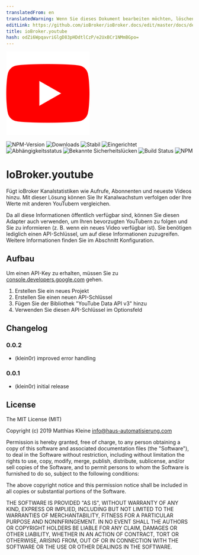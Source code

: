 ```yaml
---
translatedFrom: en
translatedWarning: Wenn Sie dieses Dokument bearbeiten möchten, löschen Sie bitte das Feld "translationsFrom". Andernfalls wird dieses Dokument automatisch erneut übersetzt
editLink: https://github.com/ioBroker/ioBroker.docs/edit/master/docs/de/adapterref/iobroker.youtube/README.md
title: ioBroker.youtube
hash: odZi6WpqavriGlgD83pHDdtlCzP/e2UxBCr1NMmBGpo=
---
```

![Logo](../../../en/adapterref/iobroker.youtube/admin/youtube.png)

![NPM-Version](http://img.shields.io/npm/v/iobroker.youtube.svg)
![Downloads](https://img.shields.io/npm/dm/iobroker.youtube.svg)
![Stabil](http://iobroker.live/badges/youtube-stable.svg)
![Eingerichtet](http://iobroker.live/badges/youtube-installed.svg)
![Abhängigkeitsstatus](https://img.shields.io/david/klein0r/iobroker.youtube.svg)
![Bekannte Sicherheitslücken](https://snyk.io/test/github/klein0r/ioBroker.youtube/badge.svg)
![Build Status](http://img.shields.io/travis/klein0r/ioBroker.youtube.svg)
![NPM](https://nodei.co/npm/iobroker.youtube.png?downloads=true)

# IoBroker.youtube
Fügt ioBroker Kanalstatistiken wie Aufrufe, Abonnenten und neueste Videos hinzu. Mit dieser Lösung können Sie Ihr Kanalwachstum verfolgen oder Ihre Werte mit anderen YouTubern vergleichen.

Da all diese Informationen öffentlich verfügbar sind, können Sie diesen Adapter auch verwenden, um Ihren bevorzugten YouTubern zu folgen und Sie zu informieren (z. B. wenn ein neues Video verfügbar ist). Sie benötigen lediglich einen API-Schlüssel, um auf diese Informationen zuzugreifen. Weitere Informationen finden Sie im Abschnitt Konfiguration.

## Aufbau
Um einen API-Key zu erhalten, müssen Sie zu [console.developers.google.com](https://console.developers.google.com/apis/dashboard) gehen.

1. Erstellen Sie ein neues Projekt
2. Erstellen Sie einen neuen API-Schlüssel
3. Fügen Sie der Bibliothek "YouTube Data API v3" hinzu
4. Verwenden Sie diesen API-Schlüssel im Optionsfeld

## Changelog

### 0.0.2

* (klein0r) improved error handling

### 0.0.1

* (klein0r) initial release

## License

The MIT License (MIT)

Copyright (c) 2019 Matthias Kleine <info@haus-automatisierung.com>

Permission is hereby granted, free of charge, to any person obtaining a copy
of this software and associated documentation files (the "Software"), to deal
in the Software without restriction, including without limitation the rights
to use, copy, modify, merge, publish, distribute, sublicense, and/or sell
copies of the Software, and to permit persons to whom the Software is
furnished to do so, subject to the following conditions:

The above copyright notice and this permission notice shall be included in
all copies or substantial portions of the Software.

THE SOFTWARE IS PROVIDED "AS IS", WITHOUT WARRANTY OF ANY KIND, EXPRESS OR
IMPLIED, INCLUDING BUT NOT LIMITED TO THE WARRANTIES OF MERCHANTABILITY,
FITNESS FOR A PARTICULAR PURPOSE AND NONINFRINGEMENT. IN NO EVENT SHALL THE
AUTHORS OR COPYRIGHT HOLDERS BE LIABLE FOR ANY CLAIM, DAMAGES OR OTHER
LIABILITY, WHETHER IN AN ACTION OF CONTRACT, TORT OR OTHERWISE, ARISING FROM,
OUT OF OR IN CONNECTION WITH THE SOFTWARE OR THE USE OR OTHER DEALINGS IN
THE SOFTWARE.
